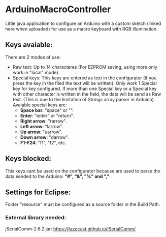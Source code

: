 # ArduinoMacroController

Little java application to configure an Arduino with a custom sketch (linked here when uploaded) for use as a macro keyboard with RGB illumination.

## Keys avaiable:
There are 2 modes of use:
- Raw text: Up to 14 characteres (For EEPROM saving, using more only work in "local" mode).
- Special keys: This keys are entered as text in the configurator (if you press the key in the filed the text will be written). Only work 1 Special key for key configured. If more than one Special key or a Special key with other character is written in the field, the data will be send as Raw text. (This is due to the limitation of Strings array parser in Arduino). Avaiable special keys are:
  - **Space bar**: "space" or "".
  - **Enter**: "enter" or "return".
  - **Right arrow**: "rarrow".
  - **Left arrow**: "larrow".
  - **Up arrow**: "uarrow".
  - **Down arrow**: "darrow".
  - **F1-F24**: "f1", "f2", etc.
  
## Keys blocked:
This keys cant be used on the configurator because are used to parse the data sended to the Arduino: **"#", "&", "%" and ","**.


## Settings for Eclipse:

Folder "resource" must be configured as a source folder in the Build Path.

### External library needed: 

jSerialComm-2.6.2.jar: https://fazecast.github.io/jSerialComm/
